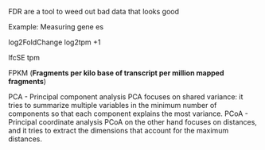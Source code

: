 FDR are a tool to weed out bad data that looks good

Example: Measuring gene es

log2FoldChange
log2tpm +1

lfcSE 
tpm 

FPKM (**Fragments per kilo base of transcript per million mapped fragments**)

PCA  - Principal component analysis
	PCA focuses on shared variance: it tries to summarize multiple variables in the minimum number of components so that each component explains the most variance.
PCoA  - Principal coordinate analysis
	PCoA on the other hand focuses on distances, and it tries to extract the dimensions that account for the maximum distances.